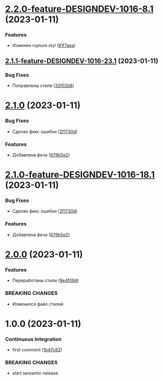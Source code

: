# [2.2.0-feature-DESIGNDEV-1016-8.1](https://github.com/BondarenkoAlex/ui-const-test-2/compare/v2.1.1-feature-DESIGNDEV-1016-23.1...v2.2.0-feature-DESIGNDEV-1016-8.1) (2023-01-11)


### Features

* Изменен rupture.styl ([91f7aea](https://github.com/BondarenkoAlex/ui-const-test-2/commit/91f7aeabb9ac03d9addc7a25ed3aef0eb2ac8687))

## [2.1.1-feature-DESIGNDEV-1016-23.1](https://github.com/BondarenkoAlex/ui-const-test-2/compare/v2.1.0...v2.1.1-feature-DESIGNDEV-1016-23.1) (2023-01-11)


### Bug Fixes

* Поправлены стили ([32f02b8](https://github.com/BondarenkoAlex/ui-const-test-2/commit/32f02b8758b86a9d7cae32b80f73cf5fc6bdd058))

# [2.1.0](https://github.com/BondarenkoAlex/ui-const-test-2/compare/v2.0.0...v2.1.0) (2023-01-11)


### Bug Fixes

* Сделан фикс ошибки ([2f1730d](https://github.com/BondarenkoAlex/ui-const-test-2/commit/2f1730da1b153cffe10566411b19d4b39ad4254e))


### Features

* Добавлена фича ([679b5e2](https://github.com/BondarenkoAlex/ui-const-test-2/commit/679b5e233ede2b596dfbdc6c3b8395242435c99c))

# [2.1.0-feature-DESIGNDEV-1016-18.1](https://github.com/BondarenkoAlex/ui-const-test-2/compare/v2.0.0...v2.1.0-feature-DESIGNDEV-1016-18.1) (2023-01-11)


### Bug Fixes

* Сделан фикс ошибки ([2f1730d](https://github.com/BondarenkoAlex/ui-const-test-2/commit/2f1730da1b153cffe10566411b19d4b39ad4254e))


### Features

* Добавлена фича ([679b5e2](https://github.com/BondarenkoAlex/ui-const-test-2/commit/679b5e233ede2b596dfbdc6c3b8395242435c99c))

# [2.0.0](https://github.com/BondarenkoAlex/ui-const-test-2/compare/v1.0.0...v2.0.0) (2023-01-11)


### Features

* Переработаны стили ([9e4f09d](https://github.com/BondarenkoAlex/ui-const-test-2/commit/9e4f09d780f499fd9d0e5a174718d242db08bb5d))


### BREAKING CHANGES

* Изменился файл стилей

# 1.0.0 (2023-01-11)


### Continuous Integration

* first comment ([1b47c82](https://github.com/BondarenkoAlex/ui-const-test-2/commit/1b47c82ea091414ee310f0be91179c2bb43122d9))


### BREAKING CHANGES

* start semantic-release
